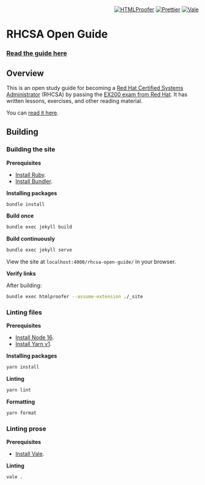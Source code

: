 <p align="right">
  <a href="https://github.com/rbong/rhcsa-open-guide/actions/workflows/htmlproofer.yml"><img src="https://github.com/rbong/rhcsa-open-guide/actions/workflows/htmlproofer.yml/badge.svg?branch=master" alt="HTMLProofer"></a>
  <a href="https://github.com/rbong/rhcsa-open-guide/actions/workflows/prettier.yml"><img src="https://github.com/rbong/rhcsa-open-guide/actions/workflows/prettier.yml/badge.svg?branch=master" alt="Prettier"></a>
  <a href="https://github.com/rbong/rhcsa-open-guide/actions/workflows/vale.yml"><img src="https://github.com/rbong/rhcsa-open-guide/actions/workflows/vale.yml/badge.svg?branch=master" alt="Vale"></a>
</p>

# RHCSA Open Guide

### [Read the guide here](http://rbong.github.io/rhcsa-open-guide)

## Overview

This is an open study guide for becoming a [Red Hat Certified Systems Administrator](https://www.redhat.com/en/services/certification/rhcsa) (RHCSA)
by passing the [EX200 exam from Red Hat](https://www.redhat.com/en/services/training/ex200-red-hat-certified-system-administrator-rhcsa-exam).
It has written lessons, exercises, and other reading material.

You can [read it here](http://rbong.github.io/rhcsa-open-guide).

## Building

### Building the site

**Prerequisites**

- [Install Ruby](https://www.ruby-lang.org/en/documentation/installation/).
- [Install Bundler](https://bundler.io/).

**Installing packages**

```sh
bundle install
```

**Build once**

```sh
bundle exec jekyll build
```

**Build continuously**

```sh
bundle exec jekyll serve
```

View the site at `localhost:4000/rhcsa-open-guide/` in your browser.

**Verify links**

After building:

```sh
bundle exec htmlproofer --assume-extension ./_site
```

### Linting files

**Prerequisites**

- [Install Node 16](https://nodejs.org/en/download/).
- [Install Yarn v1](https://classic.yarnpkg.com/lang/en/docs/install).

**Installing packages**

```sh
yarn install
```

**Linting**

```sh
yarn lint
```

**Formatting**

```sh
yarn format
```

### Linting prose

**Prerequisites**

- [Install Vale](https://vale.sh/docs/vale-cli/installation/).

**Linting**

```sh
vale .
```
